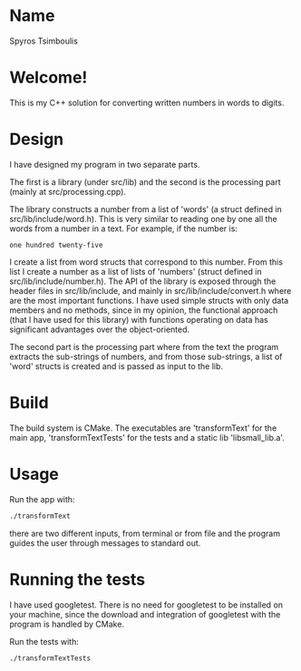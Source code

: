 # Name

Spyros Tsimboulis

# Welcome!

This is my C++ solution for converting written numbers in words to digits.

# Design

I have designed my program in two separate parts.

The first is a library (under src/lib) and the second is the processing part (mainly at src/processing.cpp).

The library constructs a number from a list of 'words' (a struct defined in src/lib/include/word.h). 
This is very similar to reading one by one all the words from a number in a text.
For example, if the number is:
```text
one hundred twenty-five
```
I create a list from word structs that correspond to this number. 
From this list I create a number as a list of lists of 'numbers' (struct defined in src/lib/include/number.h).
The API of the library is exposed through the header files in src/lib/include, and mainly in src/lib/include/convert.h where are the most important functions.
I have used simple structs with only data members and no methods, 
since in my opinion, the functional approach (that I have used for this library) 
with functions operating on data has significant advantages over the object-oriented.


The second part is the processing part where from the text the program extracts the sub-strings of numbers, 
and from those sub-strings, a list of 'word' structs is created and is passed as input to the lib.

# Build
The build system is CMake. The executables are 'transformText' for the main app, 'transformTextTests' for the tests and a static lib 'libsmall_lib.a'.

# Usage
Run the app with:
```bash
./transformText
```
there are two different inputs, from terminal or from file and the program guides the user through messages to standard out.



# Running the tests
I have used googletest. 
There is no need for googletest to be installed on your machine, since the download and integration of googletest with the program is handled by CMake.


Run the tests with:
```bash
./transformTextTests
```

